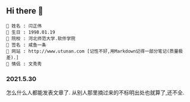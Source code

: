 ## Hi there 👋

```
👋 姓名 : 闫正伟
👋 生日 : 1998.01.19
👋 院校 : 河北师范大学.软件学院
👋 签名 : 咸鱼一条
👋 网站 : http://www.utunan.com [记性不好,用Markdown记得一部分笔记(质量极差).]
👋 情侣 : 文秀秀
```


### 2021.5.30

<p>怎么什么人都能发表文章了.
从别人那里摘过来的不标明出处也就算了,还不全.
</p>
